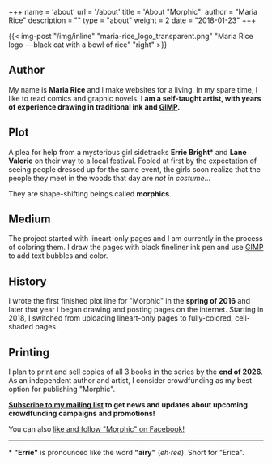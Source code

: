 +++
name = 'about'
url = '/about'
title = 'About "Morphic"'
author = "Maria Rice"
description = ""
type = "about"
weight = 2
date = "2018-01-23"
+++

{{< img-post "/img/inline" "maria-rice_logo_transparent.png" "Maria Rice logo -- black cat with a bowl of rice" "right" >}}

## Author

My name is **Maria Rice** and I make websites for a living. 
In my spare time, I like to read comics and graphic novels. 
**I am a self-taught artist, with years of experience drawing in traditional ink and [GIMP](https://www.gimp.org/).**

## Plot

A plea for help from a mysterious girl sidetracks **Errie Bright**&#42; and **Lane Valerie** on their way to a local festival. 
Fooled at first by the expectation of seeing people dressed up for the same event, the girls soon realize that the people they meet in the woods that day are _not in costume..._

They are shape-shifting beings called **morphics**. 

## Medium

The project started with lineart-only pages and I am currently in the process of coloring them. 
I draw the pages with black fineliner ink pen and use 
[GIMP](https://www.gimp.org/) 
to add text bubbles and color.

## History

I wrote the first finished plot line for "Morphic" in the **spring of 2016** and later that year I began drawing and posting pages on the internet. 
Starting in 2018, I switched from uploading lineart-only pages to fully-colored, cell-shaded pages. 

## Printing

I plan to print and sell copies of all 3 books in the series by the **end of 2026**. 
As an independent author and artist, I consider crowdfunding as my best option for publishing "Morphic". 

**[Subscribe to my mailing list](http://eepurl.com/g8TzPb) to get news and updates about upcoming crowdfunding campaigns and promotions!**

You can also [like and follow "Morphic" on Facebook!](https://www.facebook.com/MorphicGraphicNovel/)

________
&#42; **"Errie"** is pronounced like the word **"airy"** (_eh·ree_). Short for "Erica".
